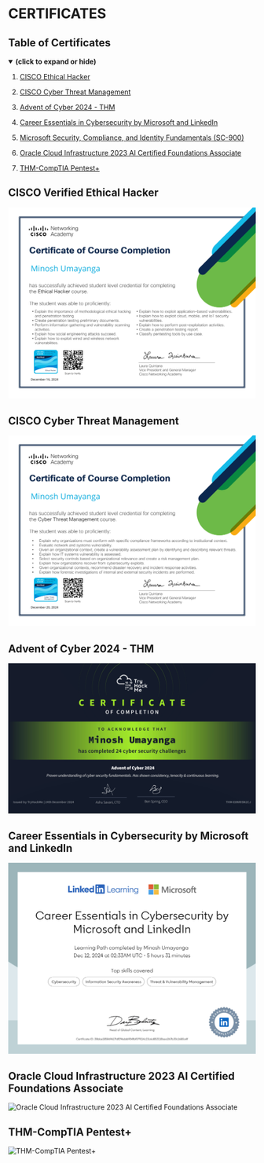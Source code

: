# CERTIFICATES

## Table of Certificates
<details open>
<summary><b>(click to expand or hide)</b></summary>  


1. [CISCO Ethical Hacker](#eh)

1. [CISCO Cyber Threat Management](#ctm)

1. [Advent of Cyber 2024 - THM](#aoc)

1. [Career Essentials in Cybersecurity by Microsoft and LinkedIn](#ml)

1. [Microsoft Security, Compliance, and Identity Fundamentals (SC-900)](#micro)

1. [Oracle Cloud Infrastructure 2023 AI Certified Foundations Associate](#oracle)

1. [THM-CompTIA Pentest+](#thmcom)




</details>

<a id="eh"></a>
## CISCO Verified Ethical Hacker

![CISCO Verified Ethical Hacker](https://github.com/CHEEKU-UM/Certificates/blob/main/Images/CISCO%20Cetified%20Ethical%20Hacker.jpg)

<a id="ctm"></a>
## CISCO Cyber Threat Management

![CISCO Cyber Threat Management](https://github.com/CHEEKU-UM/Certificates/blob/main/Images/CISCO%20Cyber%20TM.jpg)

<a id="aoc"></a>
## Advent of Cyber 2024 - THM

![Advent of Cyber 2024 - THM](https://github.com/CHEEKU-UM/Certificates/blob/main/Images/Advent%20of%20Cyber%202024.jpg)


<a id="ml"></a>
## Career Essentials in Cybersecurity by Microsoft and LinkedIn

![Career Essentials in Cybersecurity by Microsoft and LinkedIn](https://github.com/CHEEKU-UM/Certificates/blob/main/Images/Career%20Essentials%20in%20Cybersecurity%20by%20Microsoft%20and%20LinkedIn.jpg)

<a id="oracle"></a>
## Oracle Cloud Infrastructure 2023 AI Certified Foundations Associate

![Oracle Cloud Infrastructure 2023 AI Certified Foundations Associate]()

<a id="thmcom"></a>
## THM-CompTIA Pentest+

![THM-CompTIA Pentest+]()

